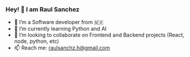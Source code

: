 ### Hey! 👋 I am Raul Sanchez

- 🔭 I’m a Software developer from 🇲🇽
- 🌱 I’m currently learning Python and AI
- 👯 I’m looking to collaborate on Frontend and Backend projects (React, node, python, etc)
- 📫 Reach me: raulsanchz.h@gmail.com


